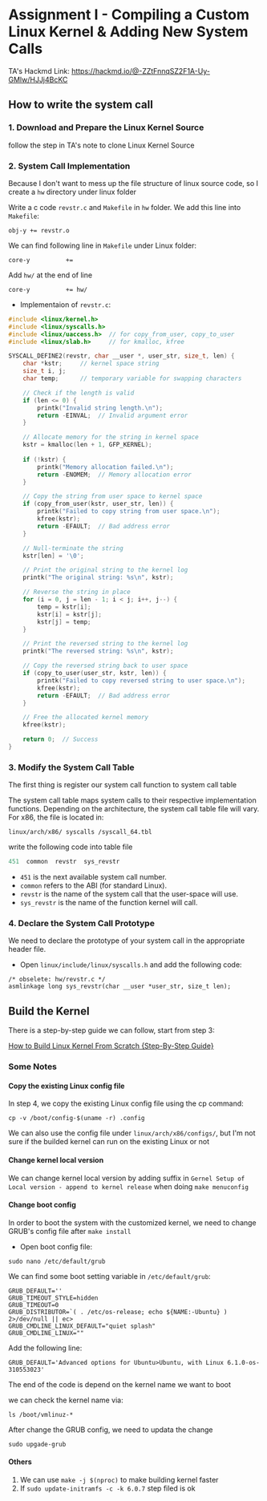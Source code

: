 # Assignment I - Compiling a Custom Linux Kernel & Adding New System Calls
TA's Hackmd Link: https://hackmd.io/@-ZZtFnnqSZ2F1A-Uy-GMlw/HJJj4BcKC

## How to write the system call

### 1. Download and Prepare the Linux Kernel Source
follow the step in TA's note to clone Linux Kernel Source

### 2. System Call Implementation
Because I don't want to mess up the file structure of linux source code, so I create a `hw` directory under linux folder

Write a c code `revstr.c` and `Makefile` in `hw` folder.
We add this line into `Makefile`:
```
obj-y += revstr.o
```
We can find following line in `Makefile` under Linux folder:
```
core-y          +=
```
Add `hw/` at the end of line 
```
core-y          += hw/
```
- Implementaion of `revstr.c`:
```c++
#include <linux/kernel.h>
#include <linux/syscalls.h>
#include <linux/uaccess.h>  // for copy_from_user, copy_to_user
#include <linux/slab.h>     // for kmalloc, kfree

SYSCALL_DEFINE2(revstr, char __user *, user_str, size_t, len) {
    char *kstr;     // kernel space string
    size_t i, j;
    char temp;      // temporary variable for swapping characters

    // Check if the length is valid
    if (len <= 0) {
        printk("Invalid string length.\n");
        return -EINVAL;  // Invalid argument error
    }

    // Allocate memory for the string in kernel space
    kstr = kmalloc(len + 1, GFP_KERNEL);
    
    if (!kstr) {
        printk("Memory allocation failed.\n");
        return -ENOMEM;  // Memory allocation error
    }

    // Copy the string from user space to kernel space
    if (copy_from_user(kstr, user_str, len)) {
        printk("Failed to copy string from user space.\n");
        kfree(kstr);
        return -EFAULT;  // Bad address error
    }

    // Null-terminate the string
    kstr[len] = '\0';

    // Print the original string to the kernel log
    printk("The original string: %s\n", kstr);

    // Reverse the string in place
    for (i = 0, j = len - 1; i < j; i++, j--) {
        temp = kstr[i];
        kstr[i] = kstr[j];
        kstr[j] = temp;
    }

    // Print the reversed string to the kernel log
    printk("The reversed string: %s\n", kstr);

    // Copy the reversed string back to user space
    if (copy_to_user(user_str, kstr, len)) {
        printk("Failed to copy reversed string to user space.\n");
        kfree(kstr);
        return -EFAULT;  // Bad address error
    }

    // Free the allocated kernel memory
    kfree(kstr);

    return 0;  // Success
}
```

### 3. Modify the System Call Table
The first thing is register our system call function to system call table

The system call table maps system calls to their respective implementation functions. Depending on the architecture, the system call table file will vary. For x86, the file is located in:
```
linux/arch/x86/ syscalls /syscall_64.tbl
```
write the following code into table file
```c++
451  common  revstr  sys_revstr
```
- `451` is the next available system call number.
- `common` refers to the ABI (for standard Linux).
- `revstr` is the name of the system call that the user-space will use.
- `sys_revstr` is the name of the function kernel will call.

### 4. Declare the System Call Prototype
We need to declare the prototype of your system call in the appropriate header file.
- Open `linux/include/linux/syscalls.h` and add the following code: 
```
/* obselete: hw/revstr.c */
asmlinkage long sys_revstr(char __user *user_str, size_t len);
```

## Build the Kernel
There is a step-by-step guide we can follow, start from step 3:

[How to Build Linux Kernel From Scratch {Step-By-Step Guide}](https://phoenixnap.com/kb/build-linux-kernel)

### Some Notes
#### Copy the existing Linux config file
In step 4, we copy the existing Linux config file using the cp command:
```
cp -v /boot/config-$(uname -r) .config
```
We can also use the config file under `linux/arch/x86/configs/`, but I'm not sure if the builded kernel can run on the existing Linux or not

#### Change kernel local version
We can change kernel local version by adding suffix in `Gernel Setup of Local version - append to kernel release` when doing `make menuconfig`

#### Change boot config
In order to boot the system with the customized kernel, we need to change GRUB's config file after `make install`
- Open boot config file:
```
sudo nano /etc/default/grub
```
We can find some boot setting variable in `/etc/default/grub`:
```
GRUB_DEFAULT=''
GRUB_TIMEOUT_STYLE=hidden
GRUB_TIMEOUT=0
GRUB_DISTRIBUTOR=`( . /etc/os-release; echo ${NAME:-Ubuntu} ) 2>/dev/null || ec>
GRUB_CMDLINE_LINUX_DEFAULT="quiet splash"
GRUB_CMDLINE_LINUX=""
```
Add the following line:
```
GRUB_DEFAULT='Advanced options for Ubuntu>Ubuntu, with Linux 6.1.0-os-310553023'
```
The end of the code is depend on the kernel name we want to boot

we can check the kernel name via:
```
ls /boot/vmlinuz-*
```

After change the GRUB config, we need to updata the change
```
sudo upgade-grub
```

#### Others
1. We can use `make -j $(nproc)` to make building kernel faster
2. If `sudo update-initramfs -c -k 6.0.7` step filed is ok

